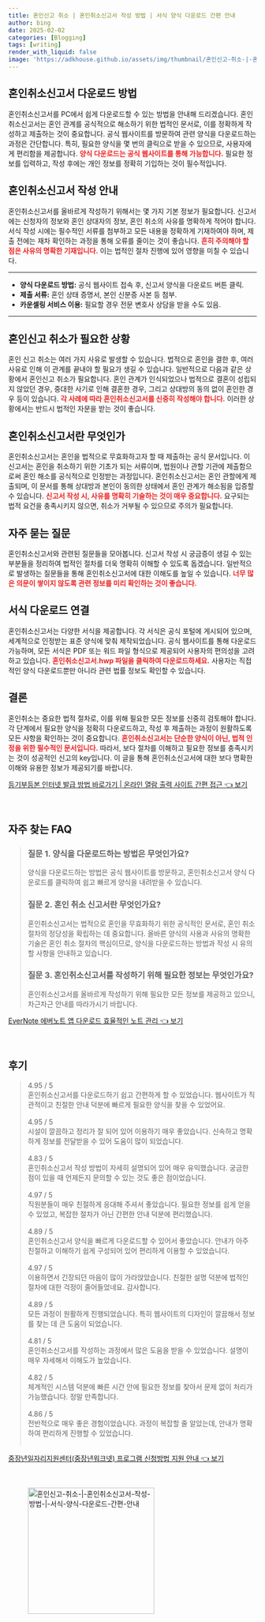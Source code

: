 ```yaml
---
title: 혼인신고 취소 | 혼인취소신고서 작성 방법 | 서식 양식 다운로드 간편 안내
author: bing
date: 2025-02-02
categories: [Blogging]
tags: [writing]
render_with_liquid: false
image: 'https://adkhouse.github.io/assets/img/thumbnail/혼인신고-취소-|-혼인취소신고서-작성-방법-|-서식-양식-다운로드-간편-안내.webp'
---
```



<h2 id='혼인취소신고서_다운로드_방법'>혼인취소신고서 다운로드 방법</h2>

<p>혼인취소신고서를 PC에서 쉽게 다운로드할 수 있는 방법을 안내해 드리겠습니다. 혼인취소신고서는 혼인 관계를 공식적으로 해소하기 위한 법적인 문서로, 이를 정확하게 작성하고 제출하는 것이 중요합니다. 공식 웹사이트를 방문하여 관련 양식을 다운로드하는 과정은 간단합니다. 특히, 필요한 양식을 몇 번의 클릭으로 받을 수 있으므로, 사용자에게 편리함을 제공합니다. <b><span style="color: #ee2323;">양식 다운로드는 공식 웹사이트를 통해 가능합니다.</span></b> 필요한 정보를 입력하고, 작성 후에는 개인 정보를 정확히 기입하는 것이 필수적입니다.</p>

<h2 id='혼인취소신고서_작성안내'>혼인취소신고서 작성 안내</h2>

<p>혼인취소신고서를 올바르게 작성하기 위해서는 몇 가지 기본 정보가 필요합니다. 신고서에는 신청자의 정보와 혼인 상대자의 정보, 혼인 취소의 사유를 명확하게 적어야 합니다. 서식 작성 시에는 필수적인 서류를 첨부하고 모든 내용을 정확하게 기재하여야 하며, 제출 전에는 재차 확인하는 과정을 통해 오류를 줄이는 것이 좋습니다. <b><span style="color: #ee2323;">흔히 주의해야 할 점은 사유의 명확한 기재입니다.</span></b> 이는 법적인 절차 진행에 있어 영향을 미칠 수 있습니다.</p>

<hr />

<ul>
    <li><b>양식 다운로드 방법:</b> 공식 웹사이트 접속 후, 신고서 양식을 다운로드 버튼 클릭.</li>
    <li><b>제출 서류:</b> 혼인 상태 증명서, 본인 신분증 사본 등 첨부.</li>
    <li><b>카운셀링 서비스 이용:</b> 필요할 경우 전문 변호사 상담을 받을 수도 있음.</li>
</ul>

<hr />

<h2 id='혼인신고취소가_필요한_상황'>혼인신고 취소가 필요한 상황</h2>

<p>혼인 신고 취소는 여러 가지 사유로 발생할 수 있습니다. 법적으로 혼인을 결한 후, 여러 사유로 인해 이 관계를 끝내야 할 필요가 생길 수 있습니다. 일반적으로 다음과 같은 상황에서 혼인신고 취소가 필요합니다. 혼인 관계가 인식되었으나 법적으로 결혼이 성립되지 않았던 경우, 중대한 사기로 인해 결혼한 경우, 그리고 상대방의 동의 없이 혼인한 경우 등이 있습니다. <b><span style="color: #ee2323;">각 사례에 따라 혼인취소신고서를 신중히 작성해야 합니다.</span></b> 이러한 상황에서는 반드시 법적인 자문을 받는 것이 좋습니다.</p>

<h2 id='혼인취소신고서란_무엇인가'>혼인취소신고서란 무엇인가</h2>

<p>혼인취소신고서는 혼인을 법적으로 무효화하고자 할 때 제출하는 공식 문서입니다. 이 신고서는 혼인을 취소하기 위한 기초가 되는 서류이며, 법원이나 관할 기관에 제출함으로써 혼인 해소를 공식적으로 인정받는 과정입니다. 혼인취소신고서는 혼인 관할에게 제출되며, 이 문서를 통해 상대방과 본인이 동의한 상태에서 혼인 관계가 해소됨을 입증할 수 있습니다. <b><span style="color: #ee2323;">신고서 작성 시, 사유를 명확히 기술하는 것이 매우 중요합니다.</span></b> 요구되는 법적 요건을 충족시키지 않으면, 취소가 거부될 수 있으므로 주의가 필요합니다.</p>

<h2 id='자주_묻는_질문'>자주 묻는 질문</h2>

<p>혼인취소신고서와 관련된 질문들을 모아봅니다. 신고서 작성 시 궁금증이 생길 수 있는 부분들을 정리하여 법적인 절차를 더욱 명확히 이해할 수 있도록 돕겠습니다. 일반적으로 발생하는 질문들을 통해 혼인취소신고서에 대한 이해도를 높일 수 있습니다. <b><span style="color: #ee2323;">너무 많은 의문이 쌓이지 않도록 관련 정보를 미리 확인하는 것이 좋습니다.</span></b></p>

<h2 id='서식_다운로드_연결'>서식 다운로드 연결</h2>

<p>혼인취소신고서는 다양한 서식을 제공합니다. 각 서식은 공식 포털에 게시되어 있으며, 세계적으로 인정받는 표준 양식에 맞춰 제작되었습니다. 공식 웹사이트를 통해 다운로드 가능하며, 모든 서식은 PDF 또는 워드 파일 형식으로 제공되어 사용자의 편의성을 고려하고 있습니다. <b><span style="color: #ee2323;">혼인취소신고서.hwp 파일을 클릭하여 다운로드하세요.</span></b> 사용자는 직접적인 양식 다운로드뿐만 아니라 관련 법률 정보도 확인할 수 있습니다.</p>

<h2 id='결론'>결론</h2>

<p>혼인취소는 중요한 법적 절차로, 이를 위해 필요한 모든 정보를 신중히 검토해야 합니다. 각 단계에서 필요한 양식을 정확히 다운로드하고, 작성 후 제출하는 과정이 원활하도록 모든 사항을 확인하는 것이 중요합니다. <b><span style="color: #ee2323;">혼인취소신고서는 단순한 양식이 아닌, 법적 인정을 위한 필수적인 문서입니다.</span></b> 따라서, 보다 절차를 이해하고 필요한 정보를 충족시키는 것이 성공적인 신고의 key입니다. 이 글을 통해 혼인취소신고서에 대한 보다 명확한 이해와 유용한 정보가 제공되기를 바랍니다.</p>


<p><a class="click-button" title="등기부등본 인터넷 발급 방법 바로가기 | 온라인 열람 출력 사이트 간편 접근" href="https://adkhouse.github.io/posts/%EB%93%B1%EA%B8%B0%EB%B6%80%EB%93%B1%EB%B3%B8-%EC%9D%B8%ED%84%B0%EB%84%B7-%EB%B0%9C%EA%B8%89-%EB%B0%A9%EB%B2%95-%EB%B0%94%EB%A1%9C%EA%B0%80%EA%B8%B0-%EC%98%A8%EB%9D%BC%EC%9D%B8-%EC%97%B4%EB%9E%8C-%EC%B6%9C%EB%A0%A5-%EC%82%AC%EC%9D%B4%ED%8A%B8-%EA%B0%84%ED%8E%B8-%EC%A0%91%EA%B7%BC/" rel="dofollow">등기부등본 인터넷 발급 방법 바로가기 | 온라인 열람 출력 사이트 간편 접근 👈 보기</a></p><br>
<h2 id='자주_찾는_FAQ'>자주 찾는 FAQ</h2>
<div itemscope="" itemtype="https://schema.org/FAQPage"> 
<blockquote> 
<div itemscope="" itemprop="mainEntity" itemtype="https://schema.org/Question"> 
<h3 itemprop="name">질문 1. 양식을 다운로드하는 방법은 무엇인가요?</h3> 
<div itemscope="" itemprop="acceptedAnswer" itemtype="https://schema.org/Answer"> 
<span itemprop="text"> 
<p>양식을 다운로드하는 방법은 공식 웹사이트를 방문하고, 혼인취소신고서 양식 다운로드를 클릭하여 쉽고 빠르게 양식을 내려받을 수 있습니다.</p> 
</span> 
</div> 
</div> 

<div itemscope="" itemprop="mainEntity" itemtype="https://schema.org/Question"> 
<h3 itemprop="name">질문 2. 혼인 취소 신고서란 무엇인가요?</h3> 
<div itemscope="" itemprop="acceptedAnswer" itemtype="https://schema.org/Answer"> 
<span itemprop="text"> 
<p>혼인취소신고서는 법적으로 혼인을 무효화하기 위한 공식적인 문서로, 혼인 취소 절차의 정당성을 확립하는 데 중요합니다. 올바른 양식의 사용과 사유의 명확한 기술은 혼인 취소 절차의 핵심이므로, 양식을 다운로드하는 방법과 작성 시 유의할 사항을 안내하고 있습니다.</p> 
</span> 
</div> 
</div> 

<div itemscope="" itemprop="mainEntity" itemtype="https://schema.org/Question"> 
<h3 itemprop="name">질문 3. 혼인취소신고서를 작성하기 위해 필요한 정보는 무엇인가요?</h3> 
<div itemscope="" itemprop="acceptedAnswer" itemtype="https://schema.org/Answer"> 
<span itemprop="text"> 
<p>혼인취소신고서를 올바르게 작성하기 위해 필요한 모든 정보를 제공하고 있으니, 차근차근 안내를 따라가시기 바랍니다.</p> 
</span> 
</div> 
</div> 
</blockquote> 
</div>
<p><a class="click-button" title="EverNote 에버노트 앱 다운로드 효율적인 노트 관리" href="https://adkhouse.github.io/posts/EverNote-%EC%97%90%EB%B2%84%EB%85%B8%ED%8A%B8-%EC%95%B1-%EB%8B%A4%EC%9A%B4%EB%A1%9C%EB%93%9C-%ED%9A%A8%EC%9C%A8%EC%A0%81%EC%9D%B8-%EB%85%B8%ED%8A%B8-%EA%B4%80%EB%A6%AC/" rel="dofollow">EverNote 에버노트 앱 다운로드 효율적인 노트 관리 👈 보기</a></p><br>
<h2 id='후기'>후기</h2>
<div itemscope itemtype="https://schema.org/Product">
  <blockquote>
  <div itemprop="review" itemscope itemtype="https://schema.org/Review">
      <div itemprop="reviewRating" itemscope itemtype="https://schema.org/Rating"> <span itemprop="ratingValue">4.95</span> / <span itemprop="bestRating">5</span> </div>
      <span itemprop="reviewBody">혼인취소신고서를 다운로드하기 쉽고 간편하게 할 수 있었습니다. 웹사이트가 직관적이고 친절한 안내 덕분에 빠르게 필요한 양식을 찾을 수 있었어요.</span>
  </div>
  <br>
  <div itemprop="review" itemscope itemtype="https://schema.org/Review">
      <div itemprop="reviewRating" itemscope itemtype="https://schema.org/Rating"> <span itemprop="ratingValue">4.95</span> / <span itemprop="bestRating">5</span> </div>
      <span itemprop="reviewBody">시설이 깔끔하고 정리가 잘 되어 있어 이용하기 매우 좋았습니다. 신속하고 명확하게 정보를 전달받을 수 있어 도움이 많이 되었습니다.</span>
  </div>
  <br>
  <div itemprop="review" itemscope itemtype="https://schema.org/Review">
      <div itemprop="reviewRating" itemscope itemtype="https://schema.org/Rating"> <span itemprop="ratingValue">4.83</span> / <span itemprop="bestRating">5</span> </div>
      <span itemprop="reviewBody">혼인취소신고서 작성 방법이 자세히 설명되어 있어 매우 유익했습니다. 궁금한 점이 있을 때 언제든지 문의할 수 있는 것도 좋은 점이었습니다.</span>
  </div>
  <br>
  <div itemprop="review" itemscope itemtype="https://schema.org/Review">
      <div itemprop="reviewRating" itemscope itemtype="https://schema.org/Rating"> <span itemprop="ratingValue">4.97</span> / <span itemprop="bestRating">5</span> </div>
      <span itemprop="reviewBody">직원분들이 매우 친절하게 응대해 주셔서 좋았습니다. 필요한 정보를 쉽게 얻을 수 있었고, 복잡한 절차가 아닌 간편한 안내 덕분에 편리했습니다.</span>
  </div>
  <br>
  <div itemprop="review" itemscope itemtype="https://schema.org/Review">
      <div itemprop="reviewRating" itemscope itemtype="https://schema.org/Rating"> <span itemprop="ratingValue">4.89</span> / <span itemprop="bestRating">5</span> </div>
      <span itemprop="reviewBody">혼인취소신고서 양식을 빠르게 다운로드할 수 있어서 좋았습니다. 안내가 아주 친절하고 이해하기 쉽게 구성되어 있어 편리하게 이용할 수 있었습니다.</span>
  </div>
  <br>
  <div itemprop="review" itemscope itemtype="https://schema.org/Review">
      <div itemprop="reviewRating" itemscope itemtype="https://schema.org/Rating"> <span itemprop="ratingValue">4.97</span> / <span itemprop="bestRating">5</span> </div>
      <span itemprop="reviewBody">이용하면서 긴장되던 마음이 많이 가라앉았습니다. 친절한 설명 덕분에 법적인 절차에 대한 걱정이 줄어들었네요. 감사합니다.</span>
  </div>
  <br>
  <div itemprop="review" itemscope itemtype="https://schema.org/Review">
      <div itemprop="reviewRating" itemscope itemtype="https://schema.org/Rating"> <span itemprop="ratingValue">4.89</span> / <span itemprop="bestRating">5</span> </div>
      <span itemprop="reviewBody">모든 과정이 원활하게 진행되었습니다. 특히 웹사이트의 디자인이 깔끔해서 정보를 찾는 데 큰 도움이 되었습니다.</span>
  </div>
  <br>
  <div itemprop="review" itemscope itemtype="https://schema.org/Review">
      <div itemprop="reviewRating" itemscope itemtype="https://schema.org/Rating"> <span itemprop="ratingValue">4.81</span> / <span itemprop="bestRating">5</span> </div>
      <span itemprop="reviewBody">혼인취소신고서를 작성하는 과정에서 많은 도움을 받을 수 있었습니다. 설명이 매우 자세해서 이해도가 높았습니다.</span>
  </div>
  <br>
  <div itemprop="review" itemscope itemtype="https://schema.org/Review">
      <div itemprop="reviewRating" itemscope itemtype="https://schema.org/Rating"> <span itemprop="ratingValue">4.82</span> / <span itemprop="bestRating">5</span> </div>
      <span itemprop="reviewBody">체계적인 시스템 덕분에 빠른 시간 안에 필요한 정보를 찾아서 문제 없이 처리가 가능했습니다. 정말 만족합니다.</span>
  </div>
  <br>
  <div itemprop="review" itemscope itemtype="https://schema.org/Review">
      <div itemprop="reviewRating" itemscope itemtype="https://schema.org/Rating"> <span itemprop="ratingValue">4.86</span> / <span itemprop="bestRating">5</span> </div>
      <span itemprop="reviewBody">전반적으로 매우 좋은 경험이었습니다. 과정이 복잡할 줄 알았는데, 안내가 명확하여 편리하게 진행할 수 있었습니다.</span>
  </div>
  <br>
  </blockquote>
</div>
<p><a class="click-button" title="중장년일자리지원센터(중장년워크넷) 프로그램 신청방법 지원 안내" href="https://adkhouse.github.io/posts/%EC%A4%91%EC%9E%A5%EB%85%84%EC%9D%BC%EC%9E%90%EB%A6%AC%EC%A7%80%EC%9B%90%EC%84%BC%ED%84%B0(%EC%A4%91%EC%9E%A5%EB%85%84%EC%9B%8C%ED%81%AC%EB%84%B7)-%ED%94%84%EB%A1%9C%EA%B7%B8%EB%9E%A8-%EC%8B%A0%EC%B2%AD%EB%B0%A9%EB%B2%95-%EC%A7%80%EC%9B%90-%EC%95%88%EB%82%B4/" rel="dofollow">중장년일자리지원센터(중장년워크넷) 프로그램 신청방법 지원 안내 👈 보기</a></p><br>
<figure class="image"><img src="https://adkhouse.github.io/assets/img/thumbnail/혼인신고-취소-|-혼인취소신고서-작성-방법-|-서식-양식-다운로드-간편-안내.webp" alt="혼인신고-취소-|-혼인취소신고서-작성-방법-|-서식-양식-다운로드-간편-안내" width="256" height="256"></figure>